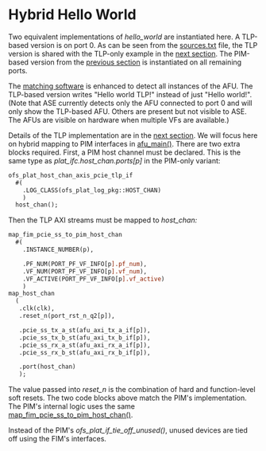 # Hybrid Hello World

Two equivalent implementations of *hello\_world* are instantiated here. A TLP-based version is on port 0. As can be seen from the [sources.txt](hw/rtl/sources.txt) file, the TLP version is shared with the TLP-only example in the [next section](../../03_afu_main/hello_world/). The PIM-based version from the [previous section](../../01_pim_ifc/hello_world/) is instantiated on all remaining ports.

The [matching software](sw) is enhanced to detect all instances of the AFU. The TLP-based version writes "Hello world TLP!" instead of just "Hello world!". \(Note that ASE currently detects only the AFU connected to port 0 and will only show the TLP-based AFU. Others are present but not visible to ASE. The AFUs are visible on hardware when multiple VFs are available.\)

Details of the TLP implementation are in the [next section](../../03_afu_main/hello_world/). We will focus here on hybrid mapping to PIM interfaces in [afu\_main\(\)](hw/rtl/afu_main.sv). There are two extra blocks required. First, a PIM host channel must be declared. This is the same type as *plat\_ifc.host\_chan.ports\[p\]* in the PIM-only variant:

```SystemVerilog
ofs_plat_host_chan_axis_pcie_tlp_if
  #(
    .LOG_CLASS(ofs_plat_log_pkg::HOST_CHAN)
    )
  host_chan();
```

Then the TLP AXI streams must be mapped to *host\_chan:* 

```SystemVerilog
map_fim_pcie_ss_to_pim_host_chan
  #(
    .INSTANCE_NUMBER(p),

    .PF_NUM(PORT_PF_VF_INFO[p].pf_num),
    .VF_NUM(PORT_PF_VF_INFO[p].vf_num),
    .VF_ACTIVE(PORT_PF_VF_INFO[p].vf_active)
    )
map_host_chan
  (
   .clk(clk),
   .reset_n(port_rst_n_q2[p]),

   .pcie_ss_tx_a_st(afu_axi_tx_a_if[p]),
   .pcie_ss_tx_b_st(afu_axi_tx_b_if[p]),
   .pcie_ss_rx_a_st(afu_axi_rx_a_if[p]),
   .pcie_ss_rx_b_st(afu_axi_rx_b_if[p]),

   .port(host_chan)
   );
```

The value passed into *reset\_n* is the combination of hard and function-level soft resets. The two code blocks above match the PIM's implementation. The PIM's internal logic uses the same [map\_fim\_pcie\_ss\_to\_pim\_host\_chan\(\)](https://github.com/OPAE/ofs-platform-afu-bbb/blob/master/plat_if_develop/ofs_plat_if/src/rtl/ifc_classes/host_chan/native_axis_pcie_tlp/prims/gasket_pcie_ss/map_fim_pcie_ss_to_GROUP_host_chan.sv).

Instead of the PIM's *ofs\_plat\_if\_tie\_off\_unused\(\)*, unused devices are tied off using the FIM's interfaces.